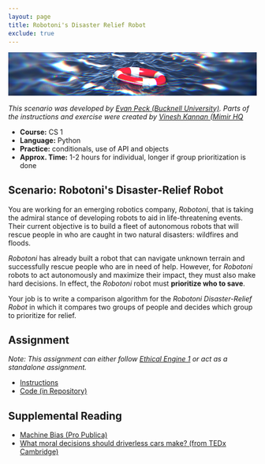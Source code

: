 ```yaml
---
layout: page
title: Robotoni's Disaster Relief Robot
exclude: true
---
```


![rescue](img/rescue.jpg)

_This scenario was developed by [Evan Peck (Bucknell University)](http://www.eg.bucknell.edu/~emp017/). Parts of the instructions and exercise were created by [Vinesh Kannan (Mimir HQ](https://github.com/vingkan)_


- **Course:** CS 1
- **Language:** Python
- **Practice:** conditionals, use of API and objects
- **Approx. Time:** 1-2 hours for individual, longer if group prioritization is done

## Scenario: Robotoni's Disaster-Relief Robot
You are working for an emerging robotics company, _Robotoni_, that is taking the admiral stance of developing robots to aid in life-threatening events. Their current objective is to build a fleet of autonomous robots that will rescue people in who are caught in two natural disasters: wildfires and floods.

_Robotoni_ has already built a robot that can navigate unknown terrain and successfully rescue people who are in need of help. However, for _Robotoni_ robots to act autonomously and maximize their impact, they must also make hard decisions. In effect, the _Robotoni_ robot must **prioritize who to save**.

Your job is to write a comparison algorithm for the _Robotoni Disaster-Relief Robot_ in which it compares two groups of people and decides which group to prioritize for relief.

## Assignment
_Note: This assignment can either follow [Ethical Engine 1](../ethicalengine1) or act as a standalone assignment._
- [Instructions](instructions.html)
- [Code (in Repository)](https://github.com/EthicalCS/ethicalcs.github.io/tree/master/modules/ethicalengine2/code)

## Supplemental Reading
- [Machine Bias (Pro Publica)](https://www.propublica.org/article/machine-bias-risk-assessments-in-criminal-sentencing)
- [What moral decisions should driverless cars make? (from TEDx Cambridge)](https://www.ted.com/talks/iyad_rahwan_what_moral_decisions_should_driverless_cars_make?language=en)
